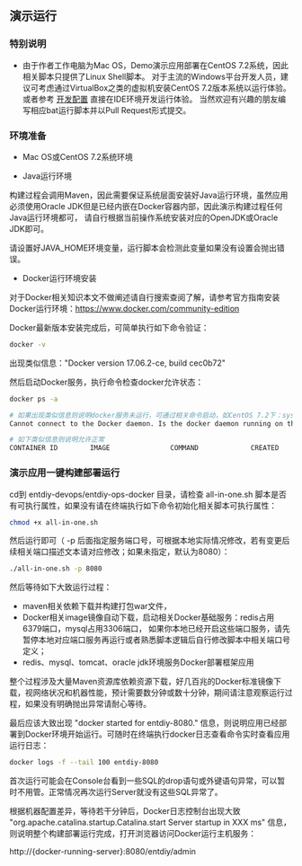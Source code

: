 ## 演示运行

### 特别说明

* 由于作者工作电脑为Mac OS，Demo演示应用部署在CentOS 7.2系统，因此相关脚本只提供了Linux Shell脚本。
  对于主流的Windows平台开发人员，建议可考虑通过VirtualBox之类的虚拟机安装CentOS 7.2版本系统以运行体验。
  或者参考 [开发配置](230.开发配置.md) 直接在IDE环境开发运行体验。
  当然欢迎有兴趣的朋友编写相应bat运行脚本并以Pull Request形式提交。
  
### 环境准备

* Mac OS或CentOS 7.2系统环境

* Java运行环境

构建过程会调用Maven，因此需要保证系统层面安装好Java运行环境，虽然应用必须使用Oracle JDK但是已经内嵌在Docker容器内部，因此演示构建过程任何Java运行环境都可，
请自行根据当前操作系统安装对应的OpenJDK或Oracle JDK即可。

请设置好JAVA_HOME环境变量，运行脚本会检测此变量如果没有设置会抛出错误。

* Docker运行环境安装

对于Docker相关知识本文不做阐述请自行搜索查阅了解，请参考官方指南安装Docker运行环境：https://www.docker.com/community-edition

Docker最新版本安装完成后，可简单执行如下命令验证：

``` bash
docker -v
```

出现类似信息："Docker version 17.06.2-ce, build cec0b72"

然后启动Docker服务，执行命令检查docker允许状态：

``` bash
docker ps -a

# 如果出现类似信息则说明docker服务未运行，可通过相关命令启动，如CentOS 7.2下：systemctl start docker
Cannot connect to the Docker daemon. Is the docker daemon running on this host?

# 如下类似信息则说明允许正常
CONTAINER ID        IMAGE               COMMAND             CREATED             STATUS              PORTS               NAMES

```

### 演示应用一键构建部署运行

cd到 entdiy-devops/entdiy-ops-docker 目录，请检查 all-in-one.sh 脚本是否有可执行属性，如果没有请在终端执行如下命令初始化相关脚本可执行属性：

``` bash
chmod +x all-in-one.sh
```

然后运行即可（ -p 后面指定服务端口号，可根据本地实际情况修改，若有变更后续相关端口描述文本请对应修改；如果未指定，默认为8080）：

``` bash
./all-in-one.sh -p 8080
```

然后等待如下大致运行过程：

* maven相关依赖下载并构建打包war文件，
* Docker相关image镜像自动下载，启动相关Docker基础服务：redis占用6379端口，mysql占用3306端口，
  如果你本地已经开启这些端口服务，请先暂停本地对应端口服务再运行或者熟悉脚本逻辑后自行修改脚本中相关端口号定义；
* redis、mysql、tomcat、oracle jdk环境服务Docker部署框架应用

整个过程涉及大量Maven资源库依赖资源下载，好几百兆的Docker标准镜像下载，视网络状况和机器性能，预计需要数分钟或数十分钟，期间请注意观察运行过程，如果没有明确抛出异常请耐心等待。

最后应该大致出现 "docker started for entdiy-8080." 信息，则说明应用已经部署到Docker环境开始运行。可随时在终端执行docker日志查看命令实时查看应用运行日志：

``` bash
docker logs -f --tail 100 entdiy-8080
```

首次运行可能会在Console台看到一些SQL的drop语句或外键语句异常，可以暂时不用管。正常情况再次运行Server就没有这些SQL异常了。

根据机器配置差异，等待若干分钟后，Docker日志控制台出现大致 "org.apache.catalina.startup.Catalina.start Server startup in XXX ms" 信息，
则说明整个构建部署运行完成，打开浏览器访问Docker运行主机服务：

http://{docker-running-server}:8080/entdiy/admin

